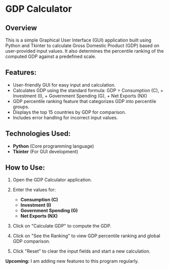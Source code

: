 # GDP Calculator

## **Overview**
This is a simple Graphical User Interface (GUI) application built using Python and Tkinter to 
calculate Gross Domestic Product (GDP) based on user-provided input values. It also 
determines the percentile ranking of the computed GDP against a predefined scale.

## **Features:** 

- User-friendly GUI for easy input and calculation.
- Calculates GDP using the standard formula: GDP = Consumption (C), + Investment (I), + Government Spending (G), + Net Exports (NX)
- GDP percentile ranking feature that categorizes GDP into percentile groups.
- Displays the top 15 countries by GDP for comparison.
- Includes error handling for incorrect input values.

## **Technologies Used:**

- **Python** (Core programming language)
- **Tkinter** (For GUI development)

## **How to Use:**

1. Open the GDP Calculator application.
2. Enter the values for:
   - **Consumption (C)**
   - **Investment (I)**
   - **Government Spending (G)**
   - **Net Exports (NX)**

3. Click on "Calculate GDP" to compute the GDP.
4. Click on "See the Ranking" to view GDP percentile ranking and global GDP comparison.
5. Click "Reset" to clear the input fields and start a new calculation.

**Upcoming:** I am adding new features to this program regularly.  